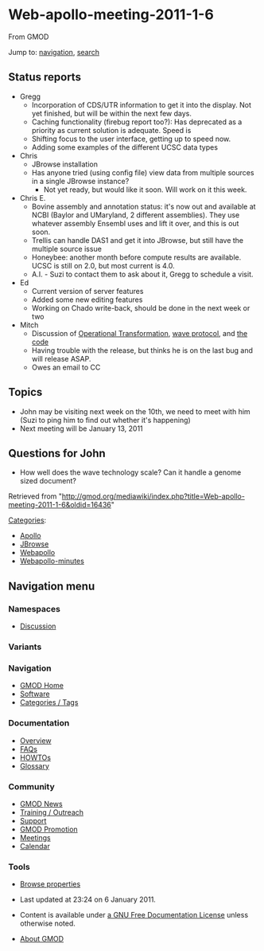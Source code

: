 









<span id="top"></span>







# <span dir="auto">Web-apollo-meeting-2011-1-6</span>





From GMOD









Jump to: [navigation](#mw-navigation), [search](#p-search)





## <span id="Status_reports" class="mw-headline">Status reports</span>

- Gregg
  - Incorporation of CDS/UTR information to get it into the display. Not
    yet finished, but will be within the next few days.
  - Caching functionality (firebug report too?): Has deprecated as a
    priority as current solution is adequate. Speed is
  - Shifting focus to the user interface, getting up to speed now.
  - Adding some examples of the different UCSC data types
- Chris
  - JBrowse installation
  - Has anyone tried (using config file) view data from multiple sources
    in a single JBrowse instance?
    - Not yet ready, but would like it soon. Will work on it this week.
- Chris E.
  - Bovine assembly and annotation status: it's now out and available at
    NCBI (Baylor and UMaryland, 2 different assemblies). They use
    whatever assembly Ensembl uses and lift it over, and this is out
    soon.
  - Trellis can handle DAS1 and get it into JBrowse, but still have the
    multiple source issue
  - Honeybee: another month before compute results are available. UCSC
    is still on 2.0, but most current is 4.0.
  - A.I. - Suzi to contact them to ask about it, Gregg to schedule a
    visit.
- Ed
  - Current version of server features
  - Added some new editing features
  - Working on Chado write-back, should be done in the next week or two
- Mitch
  - Discussion of <a
    href="http://www.codecommit.com/blog/java/understanding-and-applying-operational-transformation"
    class="external text" rel="nofollow">Operational Transformation</a>,
    <a href="http://www.waveprotocol.org/whitepapers/operational-transform"
    class="external text" rel="nofollow">wave protocol</a>, and <a
    href="http://code.google.com/p/wave-protocol/source/browse/src/org/waveprotocol/wave/model/document/operation/algorithm/Transformer.java"
    class="external text" rel="nofollow">the code</a>
  - Having trouble with the release, but thinks he is on the last bug
    and will release ASAP.
  - Owes an email to CC

## <span id="Topics" class="mw-headline">Topics</span>

- John may be visiting next week on the 10th, we need to meet with him
  (Suzi to ping him to find out whether it's happening)
- Next meeting will be January 13, 2011

## <span id="Questions_for_John" class="mw-headline">Questions for John</span>

- How well does the wave technology scale? Can it handle a genome sized
  document?





Retrieved from
"<http://gmod.org/mediawiki/index.php?title=Web-apollo-meeting-2011-1-6&oldid=16436>"







[Categories](Special%3ACategories "Special%3ACategories"):

- [Apollo](Category%3AApollo "Category%3AApollo")
- [JBrowse](Category%3AJBrowse "Category%3AJBrowse")
- [Webapollo](Category%3AWebapollo "Category%3AWebapollo")
- [Webapollo-minutes](Category%3AWebapollo-minutes "Category%3AWebapollo-minutes")















## Navigation menu









### Namespaces


- <span id="ca-talk"><a
  href="http://gmod.org/mediawiki/index.php?title=Talk:Web-apollo-meeting-2011-1-6&amp;action=edit&amp;redlink=1"
  accesskey="t"
  title="Discussion about the content page [t]">Discussion</a></span>





### 

### Variants[](#)























<a href="Main_Page"
style="background-image: url(../images/GMOD-cogs.png);"
title="Visit the main page"></a>





### Navigation



- <span id="n-GMOD-Home">[GMOD Home](Main_Page)</span>
- <span id="n-Software">[Software](GMOD_Components)</span>
- <span id="n-Categories-.2F-Tags">[Categories /
  Tags](Categories)</span>







### Documentation



- <span id="n-Overview">[Overview](Overview)</span>
- <span id="n-FAQs">[FAQs](Category%3AFAQ)</span>
- <span id="n-HOWTOs">[HOWTOs](Category%3AHOWTO)</span>
- <span id="n-Glossary">[Glossary](Glossary)</span>







### Community



- <span id="n-GMOD-News">[GMOD News](GMOD_News)</span>
- <span id="n-Training-.2F-Outreach">[Training /
  Outreach](Training_and_Outreach)</span>
- <span id="n-Support">[Support](Support)</span>
- <span id="n-GMOD-Promotion">[GMOD Promotion](GMOD_Promotion)</span>
- <span id="n-Meetings">[Meetings](Meetings)</span>
- <span id="n-Calendar">[Calendar](Calendar)</span>







### Tools




- <span id="t-smwbrowselink"><a href="Special%3ABrowse/Web-2Dapollo-2Dmeeting-2D2011-2D1-2D6"
  rel="smw-browse">Browse properties</a></span>












- <span id="footer-info-lastmod">Last updated at 23:24 on 6 January
  2011.</span>
<!-- - <span id="footer-info-viewcount">14,710 page views.</span> -->
- <span id="footer-info-copyright">Content is available under
  <a href="http://www.gnu.org/licenses/fdl-1.3.html" class="external"
  rel="nofollow">a GNU Free Documentation License</a> unless otherwise
  noted.</span>

<!-- -->

- <span id="footer-places-about">[About
  GMOD](GMOD%3AAbout "GMOD%3AAbout")</span>

<!-- -->







